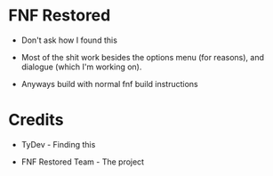 # FNF Restored

* Don't ask how I found this

* Most of the shit work besides the options menu (for reasons), and dialogue (which I'm working on).

* Anyways build with normal fnf build instructions

# Credits

* TyDev - Finding this

* FNF Restored Team - The project